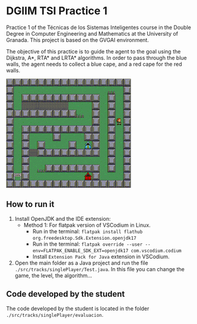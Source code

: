 # DGIIM TSI Practice 1

Practice 1 of the Técnicas de los Sistemas Inteligentes course in the Double Degree in Computer Engineering and Mathematics at the University of Granada. This project is based on the GVGAI environment.

The objective of this practice is to guide the agent to the goal using the Dijkstra, A*, RTA* and LRTA* algorithms. In order to pass through the blue walls, the agent needs to collect a blue cape, and a red cape for the red walls.

![](./README_FILES/SampleLevel.gif)

## How to run it

1. Install OpenJDK and the IDE extension:
    * Method 1: For flatpak version of VSCodium in Linux.
        * Run in the terminal: `flatpak install flathub org.freedesktop.Sdk.Extension.openjdk17` 
        * Run in the terminal: `flatpak override --user --env=FLATPAK_ENABLE_SDK_EXT=openjdk17 com.vscodium.codium`
        * Install `Extension Pack for Java` extension in VSCodium.
2. Open the main folder as a Java project and run the file `./src/tracks/singlePlayer/Test.java`. In this file you can change the game, the level, the algorithm...

## Code developed by the student

The code developed by the student is located in the folder `./src/tracks/singlePlayer/evaluacion`.